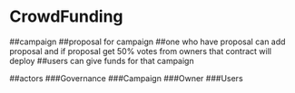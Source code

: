 # CrowdFunding
##campaign
##proposal for campaign 
##one who have proposal can add proposal and if proposal get 50% votes from owners that contract will deploy 
##users can give funds for that campaign

##actors
###Governance
###Campaign
###Owner
###Users
